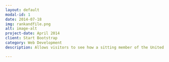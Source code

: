 ```yaml
---
layout: default
modal-id: 1
date: 2014-07-18
img: rankandfile.png
alt: image-alt
project-date: April 2014
client: Start Bootstrap
category: Web Development
description: Allows visitors to see how a sitting member of the United States Senate compares to their colleagues of the same tenure. Benchmarks are based upon the number of bills sponsored, bills co-sponsored, amendments sponsored, and amendments co-sponsored.  <p><a href="http://rank-and-file.herokuapp.com">View on Heroku</a><p><a href="https://github.com/johnbagley/rank-and-file">View code on GitHub</a><p>

---
```

